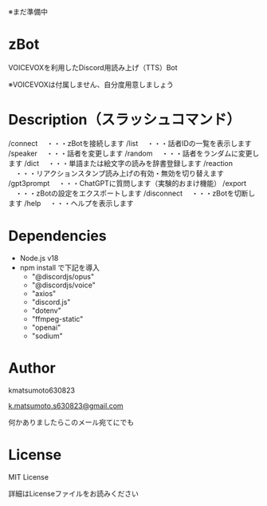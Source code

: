 ※まだ準備中
# zBot
VOICEVOXを利用したDiscord用読み上げ（TTS）Bot

※VOICEVOXは付属しません、自分度用意しましょう

# Description（スラッシュコマンド）
/connect
　・・・zBotを接続します
/list
　・・・話者IDの一覧を表示します
/speaker
　・・・話者を変更します
/random
　・・・話者をランダムに変更します
/dict
　・・・単語または絵文字の読みを辞書登録します
/reaction
　・・・リアクションスタンプ読み上げの有効・無効を切り替えます
/gpt3prompt
　・・・ChatGPTに質問します（実験的おまけ機能）
/export
　・・・zBotの設定をエクスポートします
/disconnect
　・・・zBotを切断します
/help
　・・・ヘルプを表示します

# Dependencies
- Node.js v18
- npm install で下記を導入
  - "@discordjs/opus"
  - "@discordjs/voice"
  - "axios"
  - "discord.js"
  - "dotenv"
  - "ffmpeg-static"
  - "openai"
  - "sodium"

# Author
kmatsumoto630823

k.matsumoto.s630823@gmail.com

何かありましたらこのメール宛てにでも

# License
MIT License

詳細はLicenseファイルをお読みください

